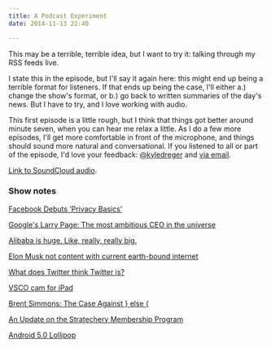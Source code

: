 ```yaml
---
title: A Podcast Experiment
date: 2014-11-13 22:40

---
```

This may be a terrible, terrible idea, but I want to try it: talking through my RSS feeds live.

I state this in the episode, but I'll say it again here: this might end up being a terrible format for listeners. If that ends up being the case, I'll either a.) change the show's format, or b.) go back to written summaries of the day's news. But I have to try, and I love working with audio.

This first episode is a little rough, but I think that things got better around minute seven, when you can hear me relax a little. As I do a few more episodes, I'll get more comfortable in front of the microphone, and things should sound more natural and conversational. If you listened to all or part of the episode, I'd love your feedback: [@kyledreger](http://twitter.com/kyledreger) and [via email](/contact).

[Link to SoundCloud audio](https://soundcloud.com/audaciousfox/the-show-ep-0).

### Show notes

[Facebook Debuts ‘Privacy Basics’ ](http://techcrunch.com/2014/11/13/facebook-debuts-privacy-basics-and-updates-policies-to-reflect-more-personalized-ads/?ncid=rss)

[Google's Larry Page: The most ambitious CEO in the universe](http://fortune.com/2014/11/13/googles-larry-page-the-most-ambitious-ceo-in-the-universe/)

[Alibaba is huge. Like, really, really big.](http://blogs.wsj.com/chinarealtime/2014/11/13/alibaba-now-bigger-than-pg-ge-and-wells-fargo/?mod=chinablog)

[Elon Musk not content with current earth-bound internet](http://www.engadget.com/2014/11/10/elon-musk-satellite-internet/)

[What does Twitter think Twitter is?](https://ph.news.yahoo.com/people-freaking-over-twitter-clunky-001757157.html)

[VSCO cam for iPad](http://shawnblanc.net/2014/11/using-vsco-cam-for-ipad/)

[Brent Simmons: The Case Against } else {](http://inessential.com/2014/11/13/makes_commenting_out_difficult)

[An Update on the Stratechery Membership Program](http://stratechery.com/2014/update-stratechery-membership-program/)

[Android 5.0 Lollipop](http://arstechnica.com/gadgets/2014/11/android-5-0-lollipop-thoroughly-reviewed/)
